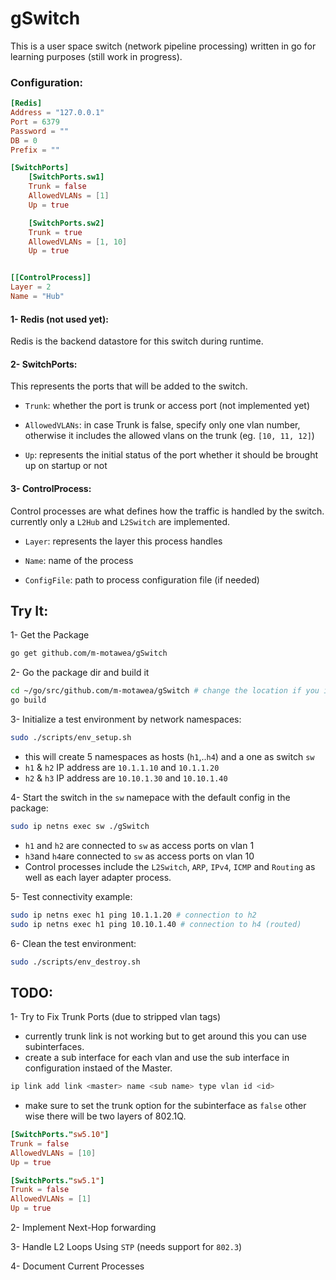 # gSwitch

This is a user space switch (network pipeline processing) written in go for learning purposes (still work in progress).


### Configuration:
```toml
[Redis]
Address = "127.0.0.1"
Port = 6379
Password = ""
DB = 0
Prefix = ""

[SwitchPorts]
    [SwitchPorts.sw1]
    Trunk = false
    AllowedVLANs = [1]
    Up = true

    [SwitchPorts.sw2]
    Trunk = true
    AllowedVLANs = [1, 10]
    Up = true


[[ControlProcess]]
Layer = 2
Name = "Hub"
```


#### 1- Redis (not used yet):
Redis is the backend datastore for this switch during runtime.


#### 2- SwitchPorts:
This represents the ports that will be added to the switch.

- `Trunk`: whether the port is trunk or access port (not implemented yet)

- `AllowedVLANs`: in case Trunk is false, specify only one vlan number, otherwise it includes the allowed vlans on the trunk (eg. `[10, 11, 12]`)

- `Up`: represents the initial status of the port whether it should be brought up on startup or not


#### 3- ControlProcess:
Control processes are what defines how the traffic is handled by the switch. currently only a `L2Hub` and `L2Switch` are implemented.

- `Layer`: represents the layer this process handles

- `Name`: name of the process

- `ConfigFile`: path to process configuration file (if needed)


## Try It:
1- Get the Package
```bash
go get github.com/m-motawea/gSwitch
```

2- Go the package dir and build it
```bash
cd ~/go/src/github.com/m-motawea/gSwitch # change the location if you installed go in a custom location
go build
```

3- Initialize a test environment by network namespaces:
```bash
sudo ./scripts/env_setup.sh
```
* this will create 5 namespaces as hosts (`h1`,..`h4`) and a one as switch `sw`
* `h1` & `h2` IP address are `10.1.1.10` and `10.1.1.20`
* `h2` & `h3` IP address are `10.10.1.30` and `10.10.1.40`

4- Start the switch in the `sw` namepace with the default config in the package:
```bash
sudo ip netns exec sw ./gSwitch
```
* `h1` and `h2` are connected to `sw` as access ports on vlan 1
* `h3`and `h4`are connected to `sw` as access ports on vlan 10
* Control processes include the `L2Switch`, `ARP`, `IPv4`, `ICMP` and `Routing` as well as each layer adapter process.

5- Test connectivity example:
```bash
sudo ip netns exec h1 ping 10.1.1.20 # connection to h2
sudo ip netns exec h1 ping 10.10.1.40 # connection to h4 (routed)
```

6- Clean the test environment:
```bash
sudo ./scripts/env_destroy.sh
```


## TODO:
1- Try to Fix Trunk Ports (due to stripped vlan tags)
* currently trunk link is not working but to get around this you can use subinterfaces.
* create a sub interface for each vlan and use the sub interface in configuration instaed of the Master.
```bash
ip link add link <master> name <sub name> type vlan id <id>
```
* make sure to set the trunk option for the subinterface as `false` other wise there will be two layers of 802.1Q.
```toml
[SwitchPorts."sw5.10"]
Trunk = false
AllowedVLANs = [10]
Up = true

[SwitchPorts."sw5.1"]
Trunk = false
AllowedVLANs = [1]
Up = true
```

2- Implement Next-Hop forwarding

3- Handle L2 Loops Using `STP` (needs support for `802.3`)

4- Document Current Processes
